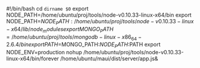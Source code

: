 #!/bin/bash
cd `dirname $0`
export NODE_PATH=/home/ubuntu/proj/tools/node-v0.10.33-linux-x64/bin
export NODE_PATH=$NODE_PATH:/home/ubuntu/proj/tools/node-v0.10.33-linux-x64/lib/node_modules
export MONGO_PATH=/home/ubuntu/proj/tools/mongodb-linux-x86_64-2.6.4/bin
export PATH=$MONGO_PATH:$NODE_PATH:$PATH
export NODE_ENV=production
nohup /home/ubuntu/proj/tools/node-v0.10.33-linux-x64/bin/forever /home/ubuntu/maui/dist/server/app.js&
